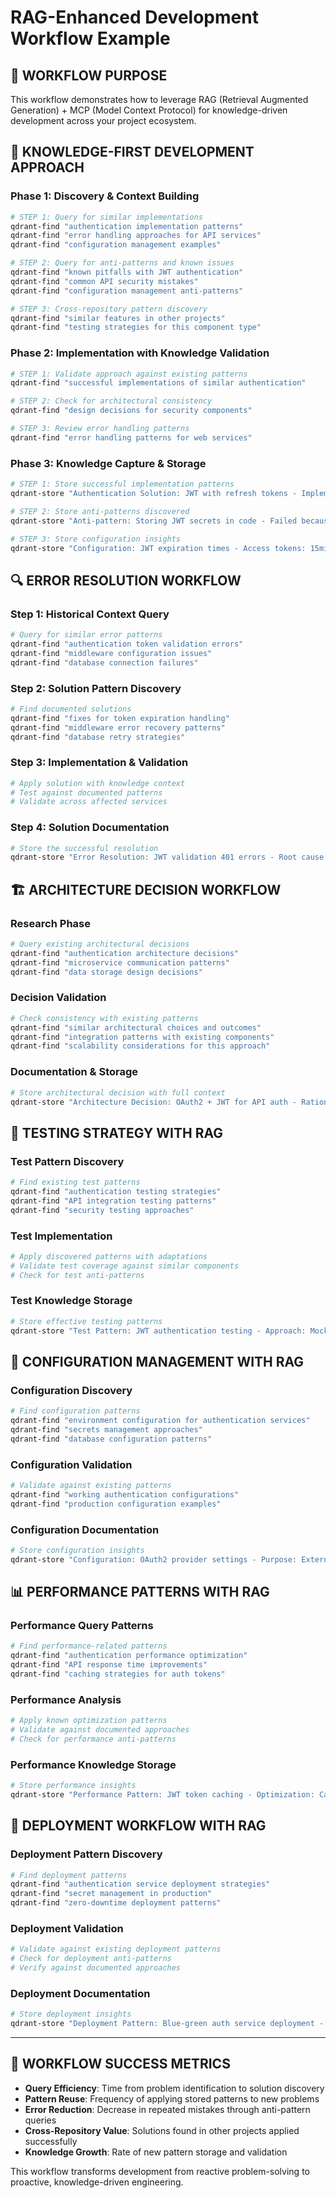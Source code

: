 # RAG-Enhanced Development Workflow Example

## 🎯 **WORKFLOW PURPOSE**
This workflow demonstrates how to leverage RAG (Retrieval Augmented Generation) + MCP (Model Context Protocol) for knowledge-driven development across your project ecosystem.

## 🧠 **KNOWLEDGE-FIRST DEVELOPMENT APPROACH**

### **Phase 1: Discovery & Context Building**
```bash
# STEP 1: Query for similar implementations
qdrant-find "authentication implementation patterns"
qdrant-find "error handling approaches for API services"
qdrant-find "configuration management examples"

# STEP 2: Query for anti-patterns and known issues
qdrant-find "known pitfalls with JWT authentication"
qdrant-find "common API security mistakes"
qdrant-find "configuration management anti-patterns"

# STEP 3: Cross-repository pattern discovery
qdrant-find "similar features in other projects"
qdrant-find "testing strategies for this component type"
```

### **Phase 2: Implementation with Knowledge Validation**
```bash
# STEP 1: Validate approach against existing patterns
qdrant-find "successful implementations of similar authentication"

# STEP 2: Check for architectural consistency
qdrant-find "design decisions for security components"

# STEP 3: Review error handling patterns
qdrant-find "error handling patterns for web services"
```

### **Phase 3: Knowledge Capture & Storage**
```bash
# STEP 1: Store successful implementation patterns
qdrant-store "Authentication Solution: JWT with refresh tokens - Implemented secure token management with automatic refresh. Context: Web API authentication. Validates against: OWASP guidelines. Files: auth.py, middleware.py. Performance: 50ms avg response time."

# STEP 2: Store anti-patterns discovered
qdrant-store "Anti-pattern: Storing JWT secrets in code - Failed because secrets exposed in repository. Alternative: Environment variables with rotation. Context: Any JWT implementation. Prevention: Use secret management service."

# STEP 3: Store configuration insights
qdrant-store "Configuration: JWT expiration times - Access tokens: 15min, Refresh: 7 days. Context: Balance security vs UX. Dependencies: Redis for token blacklisting. Validated in: Production load testing."
```

## 🔍 **ERROR RESOLUTION WORKFLOW**

### **Step 1: Historical Context Query**
```bash
# Query for similar error patterns
qdrant-find "authentication token validation errors"
qdrant-find "middleware configuration issues"
qdrant-find "database connection failures"
```

### **Step 2: Solution Pattern Discovery**
```bash
# Find documented solutions
qdrant-find "fixes for token expiration handling"
qdrant-find "middleware error recovery patterns"
qdrant-find "database retry strategies"
```

### **Step 3: Implementation & Validation**
```bash
# Apply solution with knowledge context
# Test against documented patterns
# Validate across affected services
```

### **Step 4: Solution Documentation**
```bash
# Store the successful resolution
qdrant-store "Error Resolution: JWT validation 401 errors - Root cause: Clock skew between services. Solution: Added 30s leeway to token validation. Validation: Zero 401 errors in 24h monitoring. Context: Distributed services with time sync issues."
```

## 🏗️ **ARCHITECTURE DECISION WORKFLOW**

### **Research Phase**
```bash
# Query existing architectural decisions
qdrant-find "authentication architecture decisions"
qdrant-find "microservice communication patterns"
qdrant-find "data storage design decisions"
```

### **Decision Validation**
```bash
# Check consistency with existing patterns
qdrant-find "similar architectural choices and outcomes"
qdrant-find "integration patterns with existing components"
qdrant-find "scalability considerations for this approach"
```

### **Documentation & Storage**
```bash
# Store architectural decision with full context
qdrant-store "Architecture Decision: OAuth2 + JWT for API auth - Rationale: Standard compliance, scalability, stateless design. Alternatives: Session-based (rejected: not scalable), API keys (rejected: limited features). Implementation: OAuth2 server + JWT middleware. Impact: All API endpoints, mobile app integration. Trade-offs: Complexity vs security."
```

## 🧪 **TESTING STRATEGY WITH RAG**

### **Test Pattern Discovery**
```bash
# Find existing test patterns
qdrant-find "authentication testing strategies"
qdrant-find "API integration testing patterns"
qdrant-find "security testing approaches"
```

### **Test Implementation**
```bash
# Apply discovered patterns with adaptations
# Validate test coverage against similar components
# Check for test anti-patterns
```

### **Test Knowledge Storage**
```bash
# Store effective testing patterns
qdrant-store "Test Pattern: JWT authentication testing - Approach: Mock time for expiration tests, test token malformation, verify security headers. Validates: Authentication flow, error handling, security compliance. Setup: Test database, mock OAuth server. Edge cases: Expired tokens, malformed tokens, missing tokens."
```

## 🔧 **CONFIGURATION MANAGEMENT WITH RAG**

### **Configuration Discovery**
```bash
# Find configuration patterns
qdrant-find "environment configuration for authentication services"
qdrant-find "secrets management approaches"
qdrant-find "database configuration patterns"
```

### **Configuration Validation**
```bash
# Validate against existing patterns
qdrant-find "working authentication configurations"
qdrant-find "production configuration examples"
```

### **Configuration Documentation**
```bash
# Store configuration insights
qdrant-store "Configuration: OAuth2 provider settings - Purpose: External authentication integration. Settings: client_id via env, client_secret via vault, redirect_uri whitelist. Environment: Production requires HTTPS. Validation: Health check endpoint returns provider status."
```

## 📊 **PERFORMANCE PATTERNS WITH RAG**

### **Performance Query Patterns**
```bash
# Find performance-related patterns
qdrant-find "authentication performance optimization"
qdrant-find "API response time improvements"
qdrant-find "caching strategies for auth tokens"
```

### **Performance Analysis**
```bash
# Apply known optimization patterns
# Validate against documented approaches
# Check for performance anti-patterns
```

### **Performance Knowledge Storage**
```bash
# Store performance insights
qdrant-store "Performance Pattern: JWT token caching - Optimization: Cache validated tokens for 5min to reduce DB calls. Impact: 80% reduction in auth latency (200ms -> 40ms). Metrics: 95th percentile response time. Context: High-frequency API calls. Trade-offs: Memory usage vs database load."
```

## 🚀 **DEPLOYMENT WORKFLOW WITH RAG**

### **Deployment Pattern Discovery**
```bash
# Find deployment patterns
qdrant-find "authentication service deployment strategies"
qdrant-find "secret management in production"
qdrant-find "zero-downtime deployment patterns"
```

### **Deployment Validation**
```bash
# Validate against existing deployment patterns
# Check for deployment anti-patterns
# Verify against documented approaches
```

### **Deployment Documentation**
```bash
# Store deployment insights
qdrant-store "Deployment Pattern: Blue-green auth service deployment - Process: Deploy to green, validate health checks, switch traffic, monitor error rates. Requirements: Load balancer, health endpoints, monitoring. Validation: Zero auth errors during switch. Rollback: Traffic switch takes 30 seconds."
```

---

## 🎯 **WORKFLOW SUCCESS METRICS**

- **Query Efficiency**: Time from problem identification to solution discovery
- **Pattern Reuse**: Frequency of applying stored patterns to new problems
- **Error Reduction**: Decrease in repeated mistakes through anti-pattern queries
- **Cross-Repository Value**: Solutions found in other projects applied successfully
- **Knowledge Growth**: Rate of new pattern storage and validation

This workflow transforms development from reactive problem-solving to proactive, knowledge-driven engineering.
